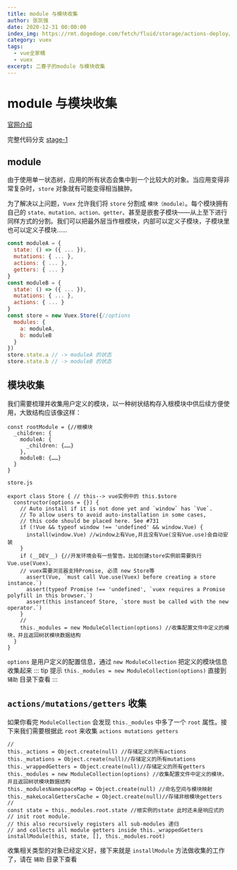 ```yaml
---
title: module 与模块收集
author: 张凯强
date: 2020-12-31 00:00:00
index_img: https://rmt.dogedoge.com/fetch/fluid/storage/actions-deploy/cover.png?w=480&fmt=webp
category: vuex
tags:
  - vue全家桶
  - vuex
excerpt: 二春子的module 与模块收集
---
```



# module 与模块收集
[官网介绍](https://vuex.vuejs.org/zh/guide/modules.html)

完整代码分支 [stage-1](https://github.com/shengrongchun/parse-vue-vuex)

## module
由于使用单一状态树，应用的所有状态会集中到一个比较大的对象。当应用变得非常复杂时，`store` 对象就有可能变得相当臃肿。

为了解决以上问题，`Vuex` 允许我们将 `store` 分割成 `模块（module）`。每个模块拥有自己的 `state、mutation、action、getter`、甚至是嵌套子模块——从上至下进行同样方式的分割。我们可以把最外层当作根模块，内部可以定义子模块，子模块里也可以定义子模块……
```js
const moduleA = {
  state: () => ({ ... }),
  mutations: { ... },
  actions: { ... },
  getters: { ... }
}
const moduleB = {
  state: () => ({ ... }),
  mutations: { ... },
  actions: { ... }
}
const store = new Vuex.Store({//options
  modules: {
    a: moduleA,
    b: moduleB
  }
})
store.state.a // -> moduleA 的状态
store.state.b // -> moduleB 的状态
```
## 模块收集
我们需要梳理并收集用户定义的模块，以一种树状结构存入根模块中供后续方便使用，大致结构应该像这样：
```js{3-6}
const rootModule = {//根模块
  _children: {
    moduleA: {
      _children: {……}
    },
    moduleB: {……}
  }
}
```

`store.js`
```js{16}
export class Store { // this--> vue实例中的 this.$store
  constructor(options = {}) {
    // Auto install if it is not done yet and `window` has `Vue`.
    // To allow users to avoid auto-installation in some cases,
    // this code should be placed here. See #731
    if (!Vue && typeof window !== 'undefined' && window.Vue) {
      install(window.Vue) //window上有Vue,并且没有Vue(没有Vue.use)会自动安装
    }
    if (__DEV__) {//开发环境会有一些警告。比如创建store实例前需要执行Vue.use(Vuex)，
    // vuex需要浏览器支持Promise, 必须 new Store等
      assert(Vue, `must call Vue.use(Vuex) before creating a store instance.`)
      assert(typeof Promise !== 'undefined', `vuex requires a Promise polyfill in this browser.`)
      assert(this instanceof Store, `store must be called with the new operator.`)
    }
    //
    this._modules = new ModuleCollection(options) //收集配置文件中定义的模块，并且返回树状模块数据结构
  }
}
```
`options` 是用户定义的配置信息，通过 `new ModuleCollection` 把定义的模块信息收集起来
::: tip 提示
`this._modules = new ModuleCollection(options)` 直接到 `辅助` 目录下查看
:::
## `actions/mutations/getters` 收集
如果你看完 `ModuleCollection` 会发现 `this._modules` 中多了一个 `root` 属性。接下来我们需要根据此 `root` 来收集 `actions mutations getters`

```js{2,3,4,6,7,13}
//
this._actions = Object.create(null) //存储定义的所有actions
this._mutations = Object.create(null)//存储定义的所有mutations
this._wrappedGetters = Object.create(null)//存储定义的所有getters
this._modules = new ModuleCollection(options) //收集配置文件中定义的模块，并且返回树状模块数据结构
this._modulesNamespaceMap = Object.create(null) //命名空间与模块映射
this._makeLocalGettersCache = Object.create(null)//存储非根模块getters
//
const state = this._modules.root.state //根实例的state 此时还未是响应式的
// init root module.
// this also recursively registers all sub-modules 递归
// and collects all module getters inside this._wrappedGetters
installModule(this, state, [], this._modules.root)
```
收集相关类型的对象已经定义好，接下来就是 `installModule` 方法做收集的工作了，请在 `辅助` 目录下查看